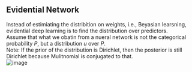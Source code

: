 ## Evidential Network

Instead of estimiating the distribition on weights, i.e., Beyasian learsning, evidential deep learning is to find the distribution over predictors. \
Assume that what we obatin from a nueral network is not the categorical probability *P*, but a distribution *u* over *P*. \
Note: If the prior of the distribution is Dirichlet, then the posterior is still Dirichlet because Mulitnomial is conjugated to that. \
![image](https://user-images.githubusercontent.com/26398708/144232674-8744daa1-7ca4-47f8-984a-8817c772fc89.png)
